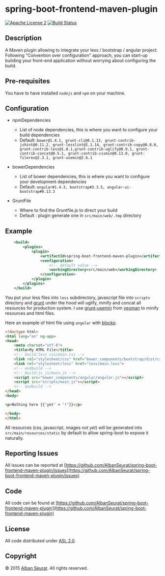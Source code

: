# spring-boot-frontend-maven-plugin

[![Apache License 2](https://img.shields.io/badge/license-ASF2-blue.svg)](https://www.apache.org/licenses/LICENSE-2.0.txt)
[![Build Status](https://travis-ci.org/AlbanSeurat/spring-boot-frontend-maven-plugin.svg?branch=master)](https://travis-ci.org/AlbanSeurat/spring-boot-frontend-maven-plugin)

## Description

A Maven plugin allowing to integrate your less / bootstrap / angular project.
Following "Convention over configuration" approach, you can start-up building your front-end application without worrying about configuring the build.

## Pre-requisites

You have to have installed ``nodejs`` and ``npm`` on your machine.

## Configuration

* npmDependencies
    * List of node dependencies, this is where you want to configure your build dependencies
    * Default: `bower@1.4.1, grunt-cli@0.1.13, grunt-contrib-jshint@0.11.2, grunt-lesslint@1.1.14, grunt-contrib-copy@0.8.0, 
    grunt-contrib-less@1.0.1,grunt-contrib-uglify@0.9.1, grunt-contrib-concat@0.5.1, grunt-contrib-cssmin@0.13.0, grunt-filerev@2.3.1, grunt-usemin@2.6.1`
  
* bowerDependencies
    * List of bower dependencies, this is where you want to configure your development dependencies
    * Default: `angular#1.4.3, bootstrap#3.3.5, angular-ui-bootstrap#0.13.3`

* GruntFile
    * Where to find the Gruntfile.js to direct your build
    * Default : plugin generate one in ``src/main/web/.tmp`` directory 
    
## Example

``` xml
    <build>
        <plugins>
            <plugin>
                <artifactId>spring-boot-frontend-maven-plugin</artifactId>
                <configuration>
                    <!-- default value -->
                    <workingDirectory>src/main/web</workingDirectory>
                </configuration>
            </plugin>
        </plugins>
    </build>
```

You put your less files into ``less`` subdirectory, javascript file into ``scripts`` directory and [grunt](http://gruntjs.com/) under the hood will uglify, minify and concat all resources for production system.
I use [grunt-usemin](https://github.com/yeoman/grunt-usemin) from [yeoman](http://yeoman.io/) to minify resources and html files. 

Here an example of html file using ``angular`` with [blocks](https://github.com/yeoman/grunt-usemin#blocks):

``` html
<!doctype html>
<html lang="en" ng-app>
<head>
    <meta charset="utf-8">
    <title>My HTML File</title>
    <!-- build:less css/main.css -->
    <link rel="stylesheet/css" href="bower_components/bootstrap/dist/css/bootstrap.css">
    <link rel="stylesheet/less" href="less/main.less">
    <!-- endbuild -->
    <!-- build:js js/main.js -->
    <script src="bower_components/angular/angular.js"></script>
    <script src="scripts/main.js"></script>
    <!-- endbuild -->
</head>
<body>

<p>Nothing here {{'yet' + '!'}}</p>

</body>
</html>
```

All resources (css, javascript, images _not yet_) will be generated into ``src/main/resources/static`` by default to allow spring-boot to expose it naturally.

## Reporting Issues

All issues can be reported at [https://github.com/AlbanSeurat/spring-boot-frontend-maven-plugin/issues](https://github.com/AlbanSeurat/spring-boot-frontend-maven-plugin/issues)

## Code

All code can be found at [https://github.com/AlbanSeurat/spring-boot-frontend-maven-plugin](https://github.com/AlbanSeurat/spring-boot-frontend-maven-plugin)

## License

All code distributed under [ASL 2.0](LICENSE).

## Copyright

© 2015 [Alban Seurat](http://www.albanseurat.com). All rights reserved.
